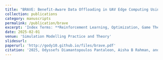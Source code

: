 ```yaml
---
title: "BRAVE: Benefit-Aware Data Offloading in UAV Edge Computing Using Multi-Agent Reinforcement Learning"
collection: publications
category: manuscripts
permalink: /publication/brave
excerpt: 'Index Terms: **Reinforcement Learning, Optimization, Game Theory**'
date: 2025-02-01
venue: 'Simulation Modelling Practice and Theory'
slidesurl: 
paperurl: 'http://gody10.github.io/files/brave.pdf'
citation: '2025, Odyssefs Diamantopoulos Pantaleon, Aisha B Rahman, and E. E. Tsiropoulou, "BRAVE: Benefit-Aware Data Offloading in UAV Edge Computing Using Multi-Agent Reinforcement Learning", Simulation Modelling Practice and Theory Journal, Accepted'
---
```


